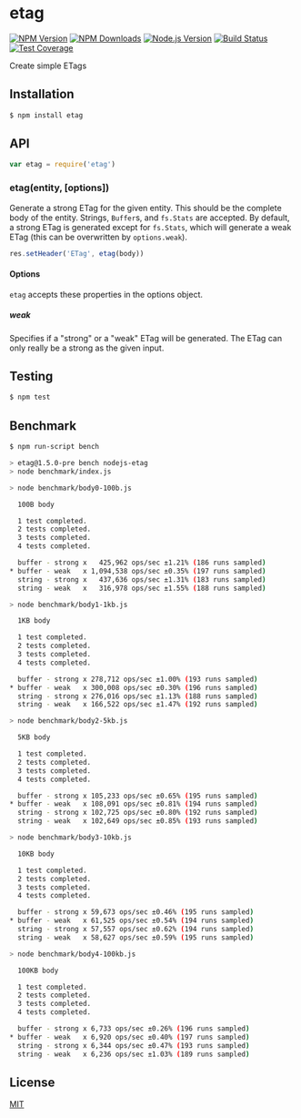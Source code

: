 # etag

[![NPM Version][npm-image]][npm-url]
[![NPM Downloads][downloads-image]][downloads-url]
[![Node.js Version][node-version-image]][node-version-url]
[![Build Status][travis-image]][travis-url]
[![Test Coverage][coveralls-image]][coveralls-url]

Create simple ETags

## Installation

```sh
$ npm install etag
```

## API

```js
var etag = require('etag')
```

### etag(entity, [options])

Generate a strong ETag for the given entity. This should be the complete
body of the entity. Strings, `Buffer`s, and `fs.Stats` are accepted. By
default, a strong ETag is generated except for `fs.Stats`, which will
generate a weak ETag (this can be overwritten by `options.weak`).

```js
res.setHeader('ETag', etag(body))
```

#### Options

`etag` accepts these properties in the options object.

##### weak

Specifies if a "strong" or a "weak" ETag will be generated. The ETag can only
really be a strong as the given input.

## Testing

```sh
$ npm test
```

## Benchmark

```bash
$ npm run-script bench

> etag@1.5.0-pre bench nodejs-etag
> node benchmark/index.js

> node benchmark/body0-100b.js

  100B body

  1 test completed.
  2 tests completed.
  3 tests completed.
  4 tests completed.

  buffer - strong x   425,962 ops/sec ±1.21% (186 runs sampled)
* buffer - weak   x 1,094,538 ops/sec ±0.35% (197 runs sampled)
  string - strong x   437,636 ops/sec ±1.31% (183 runs sampled)
  string - weak   x   316,978 ops/sec ±1.55% (188 runs sampled)

> node benchmark/body1-1kb.js

  1KB body

  1 test completed.
  2 tests completed.
  3 tests completed.
  4 tests completed.

  buffer - strong x 278,712 ops/sec ±1.00% (193 runs sampled)
* buffer - weak   x 300,008 ops/sec ±0.30% (196 runs sampled)
  string - strong x 276,016 ops/sec ±1.13% (188 runs sampled)
  string - weak   x 166,522 ops/sec ±1.47% (192 runs sampled)

> node benchmark/body2-5kb.js

  5KB body

  1 test completed.
  2 tests completed.
  3 tests completed.
  4 tests completed.

  buffer - strong x 105,233 ops/sec ±0.65% (195 runs sampled)
* buffer - weak   x 108,091 ops/sec ±0.81% (194 runs sampled)
  string - strong x 102,725 ops/sec ±0.80% (192 runs sampled)
  string - weak   x 102,649 ops/sec ±0.85% (193 runs sampled)

> node benchmark/body3-10kb.js

  10KB body

  1 test completed.
  2 tests completed.
  3 tests completed.
  4 tests completed.

  buffer - strong x 59,673 ops/sec ±0.46% (195 runs sampled)
* buffer - weak   x 61,525 ops/sec ±0.54% (194 runs sampled)
  string - strong x 57,557 ops/sec ±0.62% (194 runs sampled)
  string - weak   x 58,627 ops/sec ±0.59% (195 runs sampled)

> node benchmark/body4-100kb.js

  100KB body

  1 test completed.
  2 tests completed.
  3 tests completed.
  4 tests completed.

  buffer - strong x 6,733 ops/sec ±0.26% (196 runs sampled)
* buffer - weak   x 6,920 ops/sec ±0.40% (197 runs sampled)
  string - strong x 6,344 ops/sec ±0.47% (193 runs sampled)
  string - weak   x 6,236 ops/sec ±1.03% (189 runs sampled)
```

## License

[MIT](LICENSE)

[npm-image]: https://img.shields.io/npm/v/etag.svg?style=flat
[npm-url]: https://npmjs.org/package/etag
[node-version-image]: https://img.shields.io/node/v/etag.svg?style=flat
[node-version-url]: http://nodejs.org/download/
[travis-image]: https://img.shields.io/travis/jshttp/etag.svg?style=flat
[travis-url]: https://travis-ci.org/jshttp/etag
[coveralls-image]: https://img.shields.io/coveralls/jshttp/etag.svg?style=flat
[coveralls-url]: https://coveralls.io/r/jshttp/etag?branch=master
[downloads-image]: https://img.shields.io/npm/dm/etag.svg?style=flat
[downloads-url]: https://npmjs.org/package/etag
